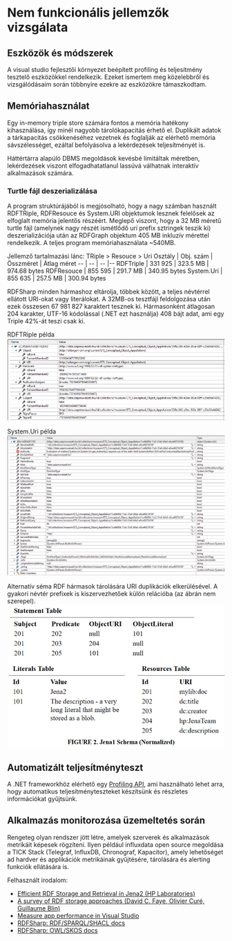 # Nem funkcionális jellemzők vizsgálata

## Eszközök és módszerek
A visual studio fejlesztői környezet beépített profiling és teljesítmény tesztelő eszközökkel rendelkezik. Ezeket ismertem meg közelebbről és vizsgálódásaim során többnyire ezekre az eszközökre támaszkodtam.

## Memóriahasználat
Egy in-memory triple store számára fontos a memória hatékony kihasználása, így minél nagyobb tárolókapacitás érhető el. Duplikált adatok a tárkapacitás csökkenéséhez vezetnek és foglalják az elérhető memória sávszélességet, ezáltal befolyásolva a lekérdezések teljesítményét is.

Háttértárra alapúló DBMS megoldások kevésbé limitáltak méretben, lekérdezések viszont elfogadhatatlanul lassúvá válhatnak interaktív alkalmazások számára.

 ### Turtle fájl deszerializálása
A program struktúrájából is megjósolható, hogy a nagy számban használt RDFTRiple, RDFResouce és System.URI objektumok lesznek felelősek az elfoglalt memória jelentős részéért. Meglepő viszont, hogy a 32 MB méretű turtle fájl (amelynek nagy részét ismétlődő uri prefix sztringek teszik ki) deszerializációja után az RDFGraph objektum 405 MB inkluzív mérettel rendelkezik. A teljes program memóriahasználata ~540MB.  

Jellemző tartalmazási lánc: TRiple > Resouce > Uri
 Osztály | Obj. szám | Összméret | Átlag méret
 -- | -- | -- |--
 RDFTriple | 331 925 | 323.5 MB | 974.68 bytes
 RDFResouce |  855 595 | 291.7 MB | 340.95 bytes
 System.Uri | 855 635 | 257.5 MB | 300.94 bytes

RDFSharp minden hármashoz eltárolja, többek között, a teljes névtérrel ellátott URI-okat vagy literálokat. A 32MB-os tesztfájl feldolgozása után ezek összesen 67 981 827 karaktert tesznek ki. Hármasonként átlagosan 204 karakter, UTF-16 kódolással (.NET ezt használja) 408 bájt adat, ami egy Triple 42%-át teszi csak ki.

RDFTRiple példa
![alt text](./images/rdfsharp_triple.png "RDFTriple example")

System.Uri példa
![alt text](./images/rdfsharp_uri.png "System.Uri example")

Alternatív séma RDF hármasok tárolására URI duplikációk elkerülésével. A gyakori névtér prefixek is kiszervezhetőek külön relációba (az ábrán nem szerepel).
![alt text](./images/jena2_schema.png "Jena1 schema (HP labs)")



## Automatizált teljesítményteszt
A .NET frameworkhöz elérhető egy [Profiling API](https://docs.microsoft.com/en-us/dotnet/framework/unmanaged-api/profiling/), ami használható lehet arra, hogy automatikus teljesítményteszteket készítsünk és részletes információkat gyűjtsünk.

## Alkalmazás monitorozása üzemeltetés során
Rengeteg olyan rendszer jött létre, amelyek szerverek és alkalmazások metrikáit képesek rögzíteni. Ilyen például influxdata open source megoldása a TICK Stack (Telegraf, InfluxDB, Chronograf, Kapacitor), amely lehetőséget ad hardver és applikációk metrikáinak gyűjtésére, tárolására és alerting funkciók ellátására is.

Felhasznált irodalom:
- [Efficient RDF Storage and Retrieval in Jena2 (HP Laboratories)](https://www2.cs.uic.edu/~ifc/SWDB/papers/Wilkinson_etal.pdf)
- [A survey of RDF storage approaches (David C. Faye, Olivier Curé, Guillaume Blin)](https://hal.inria.fr/hal-01299496/document)
- [Measure app performance in Visual Studio](https://docs.microsoft.com/en-us/visualstudio/profiling/?view=vs-2019)
- [RDFSharp: RDF/SPARQL/SHACL docs](https://github.com/mdesalvo/RDFSharp/releases/download/v2.22.0/RDFSharp-2.22.0.pdf)
- [RDFSharp: OWL/SKOS docs](https://github.com/mdesalvo/RDFSharp/releases/download/v2.22.0/RDFSharp.Semantics-2.22.0.pdf)
